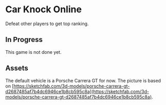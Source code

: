 # Car Knock Online

Defeat other players to get top ranking.

## In Progress

This game is not done yet.

## Assets

The default vehicle is a Porsche Carrera GT for now. The picture is based on [https://sketchfab.com/3d-models/porsche-carrera-gt-d2687485af7b4dc6946ce1b8cb595c8a](https://sketchfab.com/3d-models/porsche-carrera-gt-d2687485af7b4dc6946ce1b8cb595c8a).